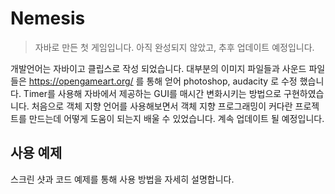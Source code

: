 # Nemesis
> 자바로 만든 첫 게임입니다. 아직 완성되지 않았고, 추후 업데이트 예정입니다.

개발언어는 자바이고 클립스로 작성 되었습니다. 
대부분의 이미지 파일들과 사운드 파일들은 https://opengameart.org/ 를 통해 얻어 photoshop, audacity 로 수정 했습니다.
Timer를 사용해 자바에서 제공하는 GUI를 매시간 변화시키는 방법으로 구현하였습니다.
처음으로 객체 지향 언어를 사용해보면서 객체 지향 프로그래밍이 커다란 프로젝트를 만드는데 어떻게 도움이 되는지 배울 수 있었습니다.
계속 업데이트 될 예정입니다.


## 사용 예제

스크린 샷과 코드 예제를 통해 사용 방법을 자세히 설명합니다.







